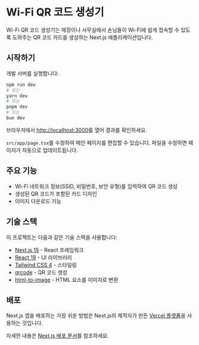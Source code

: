 # Wi-Fi QR 코드 생성기

Wi-Fi QR 코드 생성기는 매장이나 사무실에서 손님들이 Wi-Fi에 쉽게 접속할 수 있도록 도와주는 QR 코드 카드를 생성하는 Next.js 애플리케이션입니다.

## 시작하기

개발 서버를 실행합니다:

```bash
npm run dev
# 또는
yarn dev
# 또는
pnpm dev
# 또는
bun dev
```

브라우저에서 [http://localhost:3000](http://localhost:3000)를 열어 결과를 확인하세요.

`src/app/page.tsx`를 수정하여 메인 페이지를 편집할 수 있습니다. 파일을 수정하면 페이지가 자동으로 업데이트됩니다.

## 주요 기능

- Wi-Fi 네트워크 정보(SSID, 비밀번호, 보안 유형)를 입력하여 QR 코드 생성
- 생성된 QR 코드가 포함된 카드 디자인
- 이미지 다운로드 기능

## 기술 스택

이 프로젝트는 다음과 같은 기술 스택을 사용합니다:

- [Next.js 15](https://nextjs.org/) - React 프레임워크
- [React 19](https://react.dev/) - UI 라이브러리
- [Tailwind CSS 4](https://tailwindcss.com/) - 스타일링
- [qrcode](https://www.npmjs.com/package/qrcode) - QR 코드 생성
- [html-to-image](https://www.npmjs.com/package/html-to-image) - HTML 요소를 이미지로 변환

## 배포

Next.js 앱을 배포하는 가장 쉬운 방법은 Next.js의 제작자가 만든 [Vercel 플랫폼](https://vercel.com/new?utm_medium=default-template&filter=next.js&utm_source=create-next-app&utm_campaign=create-next-app-readme)을 사용하는 것입니다.

자세한 내용은 [Next.js 배포 문서](https://nextjs.org/docs/app/building-your-application/deploying)를 참조하세요.
